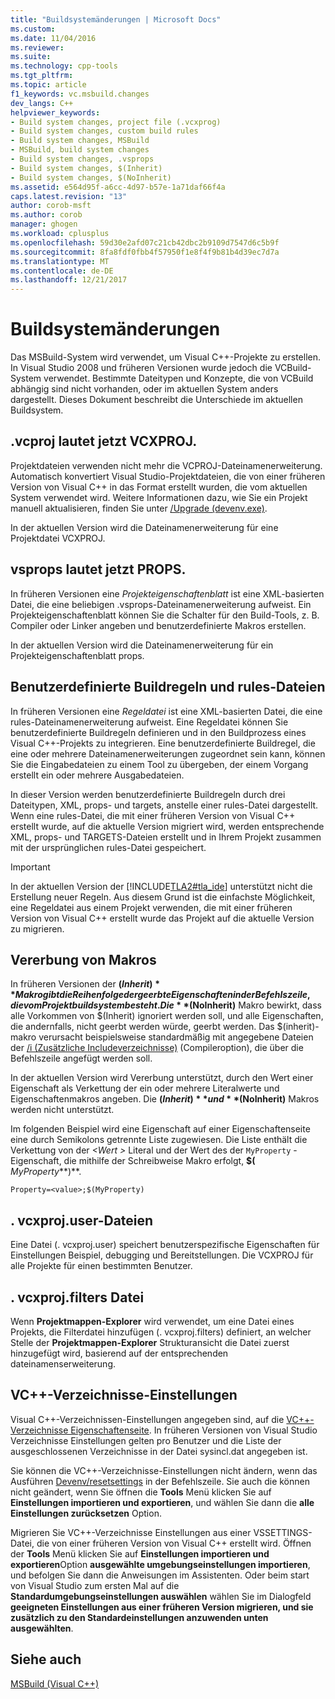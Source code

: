 ```yaml
---
title: "Buildsystemänderungen | Microsoft Docs"
ms.custom: 
ms.date: 11/04/2016
ms.reviewer: 
ms.suite: 
ms.technology: cpp-tools
ms.tgt_pltfrm: 
ms.topic: article
f1_keywords: vc.msbuild.changes
dev_langs: C++
helpviewer_keywords:
- Build system changes, project file (.vcxprog)
- Build system changes, custom build rules
- Build system changes, MSBuild
- MSBuild, build system changes
- Build system changes, .vsprops
- Build system changes, $(Inherit)
- Build system changes, $(NoInherit)
ms.assetid: e564d95f-a6cc-4d97-b57e-1a71daf66f4a
caps.latest.revision: "13"
author: corob-msft
ms.author: corob
manager: ghogen
ms.workload: cplusplus
ms.openlocfilehash: 59d30e2afd07c21cb42dbc2b9109d7547d6c5b9f
ms.sourcegitcommit: 8fa8fdf0fbb4f57950f1e8f4f9b81b4d39ec7d7a
ms.translationtype: MT
ms.contentlocale: de-DE
ms.lasthandoff: 12/21/2017
---
```

# <a name="build-system-changes"></a>Buildsystemänderungen
Das MSBuild-System wird verwendet, um Visual C++-Projekte zu erstellen. In Visual Studio 2008 und früheren Versionen wurde jedoch die VCBuild-System verwendet. Bestimmte Dateitypen und Konzepte, die von VCBuild abhängig sind nicht vorhanden, oder im aktuellen System anders dargestellt. Dieses Dokument beschreibt die Unterschiede im aktuellen Buildsystem.  
  
## <a name="vcproj-is-now-vcxproj"></a>.vcproj lautet jetzt VCXPROJ.  
 Projektdateien verwenden nicht mehr die VCPROJ-Dateinamenerweiterung. Automatisch konvertiert Visual Studio-Projektdateien, die von einer früheren Version von Visual C++ in das Format erstellt wurden, die vom aktuellen System verwendet wird. Weitere Informationen dazu, wie Sie ein Projekt manuell aktualisieren, finden Sie unter [/Upgrade (devenv.exe)](/visualstudio/ide/reference/upgrade-devenv-exe).  
  
 In der aktuellen Version wird die Dateinamenerweiterung für eine Projektdatei VCXPROJ.  
  
## <a name="vsprops-is-now-props"></a>vsprops lautet jetzt PROPS.  
 In früheren Versionen eine *Projekteigenschaftenblatt* ist eine XML-basierten Datei, die eine beliebigen .vsprops-Dateinamenerweiterung aufweist. Ein Projekteigenschaftenblatt können Sie die Schalter für den Build-Tools, z. B. Compiler oder Linker angeben und benutzerdefinierte Makros erstellen.  
  
 In der aktuellen Version wird die Dateinamenerweiterung für ein Projekteigenschaftenblatt props.  
  
## <a name="custom-build-rules-and-rules-files"></a>Benutzerdefinierte Buildregeln und rules-Dateien  
 In früheren Versionen eine *Regeldatei* ist eine XML-basierten Datei, die eine rules-Dateinamenerweiterung aufweist. Eine Regeldatei können Sie benutzerdefinierte Buildregeln definieren und in den Buildprozess eines Visual C++-Projekts zu integrieren. Eine benutzerdefinierte Buildregel, die eine oder mehrere Dateinamenerweiterungen zugeordnet sein kann, können Sie die Eingabedateien zu einem Tool zu übergeben, der einem Vorgang erstellt ein oder mehrere Ausgabedateien.  
  
 In dieser Version werden benutzerdefinierte Buildregeln durch drei Dateitypen, XML, props- und targets, anstelle einer rules-Datei dargestellt. Wenn eine rules-Datei, die mit einer früheren Version von Visual C++ erstellt wurde, auf die aktuelle Version migriert wird, werden entsprechende XML, props- und TARGETS-Dateien erstellt und in Ihrem Projekt zusammen mit der ursprünglichen rules-Datei gespeichert.  
  
> [!IMPORTANT]
>  In der aktuellen Version der [!INCLUDE[TLA2#tla_ide](../build/includes/tla2sharptla_ide_md.md)] unterstützt nicht die Erstellung neuer Regeln. Aus diesem Grund ist die einfachste Möglichkeit, eine Regeldatei aus einem Projekt verwenden, die mit einer früheren Version von Visual C++ erstellt wurde das Projekt auf die aktuelle Version zu migrieren.  
  
## <a name="inheritance-macros"></a>Vererbung von Makros  
 In früheren Versionen der **$(Inherit)** Makro gibt die Reihenfolge der geerbte Eigenschaften in der Befehlszeile, die vom Projektbuildsystem besteht. Die **$(NoInherit)** Makro bewirkt, dass alle Vorkommen von $(Inherit) ignoriert werden soll, und alle Eigenschaften, die andernfalls, nicht geerbt werden würde, geerbt werden. Das $(inherit)-makro verursacht beispielsweise standardmäßig mit angegebene Dateien der [/i (Zusätzliche Includeverzeichnisse)](../build/reference/i-additional-include-directories.md) (Compileroption), die über die Befehlszeile angefügt werden soll.  
  
 In der aktuellen Version wird Vererbung unterstützt, durch den Wert einer Eigenschaft als Verkettung der ein oder mehrere Literalwerte und Eigenschaftenmakros angeben. Die **$(Inherit)** und **$(NoInherit)** Makros werden nicht unterstützt.  
  
 Im folgenden Beispiel wird eine Eigenschaft auf einer Eigenschaftenseite eine durch Semikolons getrennte Liste zugewiesen. Die Liste enthält die Verkettung von der  *\<Wert >* Literal und der Wert des der `MyProperty` -Eigenschaft, die mithilfe der Schreibweise Makro erfolgt, **$(**  *MyProperty***)**.  
  
```  
Property=<value>;$(MyProperty)  
```  
  
## <a name="vcxprojuser-files"></a>. vcxproj.user-Dateien  
 Eine Datei (. vcxproj.user) speichert benutzerspezifische Eigenschaften für Einstellungen Beispiel, debugging und Bereitstellungen. Die VCXPROJ für alle Projekte für einen bestimmten Benutzer.  
  
## <a name="vcxprojfilters-file"></a>. vcxproj.filters Datei  
 Wenn **Projektmappen-Explorer** wird verwendet, um eine Datei eines Projekts, die Filterdatei hinzufügen (. vcxproj.filters) definiert, an welcher Stelle der **Projektmappen-Explorer** Strukturansicht die Datei zuerst hinzugefügt wird, basierend auf der entsprechenden dateinamenserweiterung.  
  
## <a name="vc-directories-settings"></a>VC++-Verzeichnisse-Einstellungen  
 Visual C++-Verzeichnissen-Einstellungen angegeben sind, auf die [VC++-Verzeichnisse Eigenschaftenseite](../ide/vcpp-directories-property-page.md). In früheren Versionen von Visual Studio Verzeichnisse Einstellungen gelten pro Benutzer und die Liste der ausgeschlossenen Verzeichnisse in der Datei sysincl.dat angegeben ist.  
  
 Sie können die VC++-Verzeichnisse-Einstellungen nicht ändern, wenn das Ausführen [Devenv/resetsettings](/visualstudio/ide/reference/resetsettings-devenv-exe) in der Befehlszeile. Sie auch die können nicht geändert, wenn Sie öffnen die **Tools** Menü klicken Sie auf **Einstellungen importieren und exportieren**, und wählen Sie dann die **alle Einstellungen zurücksetzen** Option.  
  
 Migrieren Sie VC++-Verzeichnisse Einstellungen aus einer VSSETTINGS-Datei, die von einer früheren Version von Visual C++ erstellt wird. Öffnen der **Tools** Menü klicken Sie auf **Einstellungen importieren und exportieren**Option **ausgewählte umgebungseinstellungen importieren**, und befolgen Sie dann die Anweisungen im Assistenten. Oder beim start von Visual Studio zum ersten Mal auf die **Standardumgebungseinstellungen auswählen** wählen Sie im Dialogfeld **geeigneten Einstellungen aus einer früheren Version migrieren, und sie zusätzlich zu den Standardeinstellungen anzuwenden unten ausgewählten**.  
  
## <a name="see-also"></a>Siehe auch  
 [MSBuild (Visual C++)](../build/msbuild-visual-cpp.md)